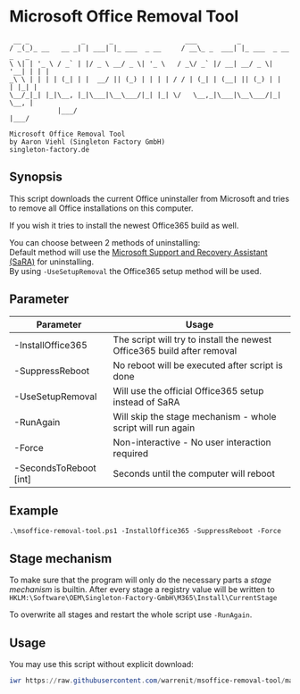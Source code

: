 # Microsoft Office Removal Tool

```plain
 __ _             _      _                  ___          _                   
/ _(_)_ __   __ _| | ___| |_ ___  _ __     / __\_ _  ___| |_ ___  _ __ _   _ 
\ \| | '_ \ / _` | |/ _ \ __/ _ \| '_ \   / _\/ _` |/ __| __/ _ \| '__| | | |
_\ \ | | | | (_| | |  __/ || (_) | | | | / / | (_| | (__| || (_) | |  | |_| |
\__/_|_| |_|\__, |_|\___|\__\___/|_| |_| \/   \__,_|\___|\__\___/|_|   \__, |
            |___/                                                      |___/ 

Microsoft Office Removal Tool
by Aaron Viehl (Singleton Factory GmbH)
singleton-factory.de
```

## Synopsis

This script downloads the current Office uninstaller from Microsoft and tries to remove all Office installations on this computer.

If you wish it tries to install the newest Office365 build as well.

You can choose between 2 methods of uninstalling:\
Default method will use the [Microsoft Support and Recovery Assistant (SaRA)](https://docs.microsoft.com/en-us/office365/troubleshoot/administration/sara-command-line-version) for uninstalling.\
By using `-UseSetupRemoval` the Office365 setup method will be used.

## Parameter

| Parameter              | Usage                                                                   |
|------------------------|-------------------------------------------------------------------------|
| -InstallOffice365      | The script will try to install the newest Office365 build after removal |
| -SuppressReboot        | No reboot will be executed after script is done                         |
| -UseSetupRemoval       | Will use the official Office365 setup instead of SaRA                   |
| -RunAgain              | Will skip the stage mechanism - whole script will run again             |
| -Force                 | Non-interactive - No user interaction required                          |
| -SecondsToReboot [int] | Seconds until the computer will reboot                                  |

## Example

  ``.\msoffice-removal-tool.ps1 -InstallOffice365 -SuppressReboot -Force``

## Stage mechanism

To make sure that the program will only do the necessary parts a _stage mechanism_ is builtin. After every stage a registry value will be written to ``HKLM:\Software\OEM\Singleton-Factory-GmbH\M365\Install\CurrentStage``

To overwrite all stages and restart the whole script use ``-RunAgain``.

## Usage

You may use this script without explicit download:

```powershell
iwr https://raw.githubusercontent.com/warrenit/msoffice-removal-tool/main/msoffice-removal-tool.ps1 -OutFile msoffice-removal-tool.ps1; powershell -ExecutionPolicy Bypass .\msoffice-removal-tool.ps1
```
